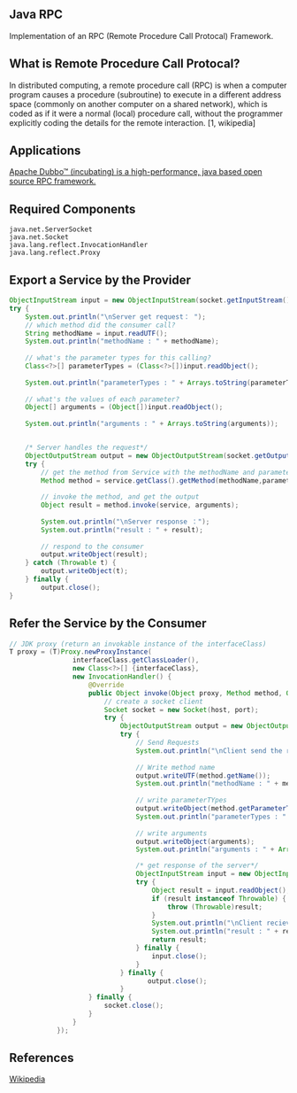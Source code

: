 Java RPC
------------------------------------------------
Implementation of an RPC (Remote Procedure Call Protocal) Framework.


## What is Remote Procedure Call Protocal?
In distributed computing, a remote procedure call (RPC) is when a computer program causes a procedure (subroutine) to execute in a different address space (commonly on another computer on a shared network), which is coded as if it were a normal (local) procedure call, without the programmer explicitly coding the details for the remote interaction. [1, wikipedia]

## Applications
[Apache Dubbo™ (incubating) is a high-performance, java based open source RPC framework.](https://dubbo.incubator.apache.org/#!/?lang=en-us)

## Required Components
    java.net.ServerSocket
    java.net.Socket
    java.lang.reflect.InvocationHandler
    java.lang.reflect.Proxy
  
## Export a Service by the Provider

```java
ObjectInputStream input = new ObjectInputStream(socket.getInputStream());
try {
    System.out.println("\nServer get request： ");
    // which method did the consumer call?
    String methodName = input.readUTF();
    System.out.println("methodName : " + methodName);
    
    // what's the parameter types for this calling?
    Class<?>[] parameterTypes = (Class<?>[])input.readObject();
    
    System.out.println("parameterTypes : " + Arrays.toString(parameterTypes));
    
    // what's the values of each parameter?
    Object[] arguments = (Object[])input.readObject();
    
    System.out.println("arguments : " + Arrays.toString(arguments));


    /* Server handles the request*/
    ObjectOutputStream output = new ObjectOutputStream(socket.getOutputStream());
    try {
        // get the method from Service with the methodName and parameterTypes given by the consumer
        Method method = service.getClass().getMethod(methodName,parameterTypes);
        
        // invoke the method, and get the output
        Object result = method.invoke(service, arguments);
        
        System.out.println("\nServer response ：");
        System.out.println("result : " + result);
        
        // respond to the consumer
        output.writeObject(result);
    } catch (Throwable t) {
        output.writeObject(t);
    } finally {
        output.close();
}
```

## Refer the Service by the Consumer

```java
// JDK proxy (return an invokable instance of the interfaceClass)
T proxy = (T)Proxy.newProxyInstance(
                interfaceClass.getClassLoader(),
                new Class<?>[] {interfaceClass}, 
                new InvocationHandler() {
                    @Override
                    public Object invoke(Object proxy, Method method, Object[] arguments) throws Throwable {
                        // create a socket client
                        Socket socket = new Socket(host, port);
                        try {
                            ObjectOutputStream output = new ObjectOutputStream(socket.getOutputStream());
                            try {
                                // Send Requests
                                System.out.println("\nClient send the request ： ");
                                
                                // Write method name
                                output.writeUTF(method.getName());
                                System.out.println("methodName : " + method.getName());
                                
                                // write parameterTYpes
                                output.writeObject(method.getParameterTypes());
                                System.out.println("parameterTypes : " + Arrays.toString(method.getParameterTypes()));
                                
                                // write arguments
                                output.writeObject(arguments);
                                System.out.println("arguments : " + Arrays.toString(arguments));

                                /* get response of the server*/
                                ObjectInputStream input = new ObjectInputStream(socket.getInputStream());
                                try {
                                    Object result = input.readObject();
                                    if (result instanceof Throwable) {
                                        throw (Throwable)result;
                                    }
                                    System.out.println("\nClient recieves the reponse ： ");
                                    System.out.println("result : " + result);
                                    return result;
                                } finally {
                                    input.close();
                                }
                            } finally {
                                   output.close();
                            }
                    } finally {
                        socket.close();
                    }
                }
            });
```


## References
[Wikipedia](https://en.wikipedia.org/wiki/Remote_procedure_call)
